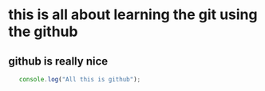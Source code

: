 # this is all about learning the git using the github

## github is really nice

```Javascript
   console.log("All this is github");
```
